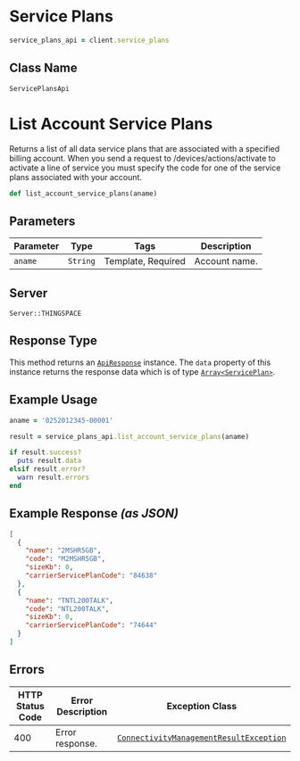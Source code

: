 # Service Plans

```ruby
service_plans_api = client.service_plans
```

## Class Name

`ServicePlansApi`


# List Account Service Plans

Returns a list of all data service plans that are associated with a specified billing account. When you send a request to /devices/actions/activate to activate a line of service you must specify the code for one of the service plans associated with your account.

```ruby
def list_account_service_plans(aname)
```

## Parameters

| Parameter | Type | Tags | Description |
|  --- | --- | --- | --- |
| `aname` | `String` | Template, Required | Account name. |

## Server

`Server::THINGSPACE`

## Response Type

This method returns an [`ApiResponse`](../../doc/api-response.md) instance. The `data` property of this instance returns the response data which is of type [`Array<ServicePlan>`](../../doc/models/service-plan.md).

## Example Usage

```ruby
aname = '0252012345-00001'

result = service_plans_api.list_account_service_plans(aname)

if result.success?
  puts result.data
elsif result.error?
  warn result.errors
end
```

## Example Response *(as JSON)*

```json
[
  {
    "name": "2MSHR5GB",
    "code": "M2MSHR5GB",
    "sizeKb": 0,
    "carrierServicePlanCode": "84638"
  },
  {
    "name": "TNTL200TALK",
    "code": "NTL200TALK",
    "sizeKb": 0,
    "carrierServicePlanCode": "74644"
  }
]
```

## Errors

| HTTP Status Code | Error Description | Exception Class |
|  --- | --- | --- |
| 400 | Error response. | [`ConnectivityManagementResultException`](../../doc/models/connectivity-management-result-exception.md) |

